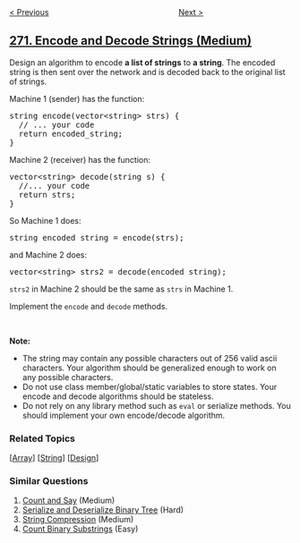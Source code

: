 <!--|This file generated by command(leetcode description); DO NOT EDIT.    |-->
<!--+----------------------------------------------------------------------+-->
<!--|@author    awesee <openset.wang@gmail.com>                           |-->
<!--|@link      https://github.com/awesee                                 |-->
<!--|@home      https://github.com/awesee/leetcode                        |-->
<!--+----------------------------------------------------------------------+-->

[< Previous](../closest-binary-search-tree-value "Closest Binary Search Tree Value")
　　　　　　　　　　　　　　　　
[Next >](../closest-binary-search-tree-value-ii "Closest Binary Search Tree Value II")

## [271. Encode and Decode Strings (Medium)](https://leetcode.com/problems/encode-and-decode-strings "字符串的编码与解码")

<p>Design an algorithm to encode <b>a list of strings</b> to <b>a string</b>. The encoded string is then sent over the network and is decoded back to the original list of strings.</p>

<p>Machine 1 (sender) has the function:</p>

<pre>
string encode(vector&lt;string&gt; strs) {
  // ... your code
  return encoded_string;
}</pre>
Machine 2 (receiver) has the function:

<pre>
vector&lt;string&gt; decode(string s) {
  //... your code
  return strs;
}
</pre>

<p>So Machine 1 does:</p>

<pre>
string encoded_string = encode(strs);
</pre>

<p>and Machine 2 does:</p>

<pre>
vector&lt;string&gt; strs2 = decode(encoded_string);
</pre>

<p><code>strs2</code> in Machine 2 should be the same as <code>strs</code> in Machine 1.</p>

<p>Implement the <code>encode</code> and <code>decode</code> methods.</p>

<p>&nbsp;</p>

<p><b>Note:</b></p>

<ul>
	<li>The string may contain any possible characters out of 256 valid ascii characters. Your algorithm should be generalized enough to work on any possible characters.</li>
	<li>Do not use class member/global/static variables to store states. Your encode and decode algorithms should be stateless.</li>
	<li>Do not rely on any library method such as <code>eval</code> or serialize methods. You should implement your own encode/decode algorithm.</li>
</ul>

### Related Topics
  [[Array](../../tag/array/README.md)]
  [[String](../../tag/string/README.md)]
  [[Design](../../tag/design/README.md)]

### Similar Questions
  1. [Count and Say](../count-and-say) (Medium)
  1. [Serialize and Deserialize Binary Tree](../serialize-and-deserialize-binary-tree) (Hard)
  1. [String Compression](../string-compression) (Medium)
  1. [Count Binary Substrings](../count-binary-substrings) (Easy)
